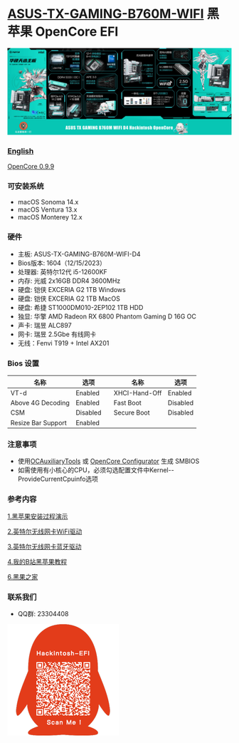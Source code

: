 # [ASUS-TX-GAMING-B760M-WIFI](https://github.com/hackintosh-club/ASUS-TX-GAMING-B760M-WIFI-OpenCore)  黑苹果 OpenCore EFI

![image](ScreenShot/Motherboard.jpg)

### [English](README.EN.md)

[OpenCore 0.9.9](https://github.com/acidanthera/OpenCorePkg)

### 可安装系统

- macOS Sonoma 14.x
- macOS Ventura 13.x
- macOS Monterey 12.x

### 硬件

- 主板: ASUS-TX-GAMING-B760M-WIFI-D4
- Bios版本: 1604（12/15/2023）
- 处理器: 英特尔12代 i5-12600KF
- 内存: 光威 2x16GB DDR4 3600MHz
- 硬盘: 铠侠 EXCERIA G2 1TB Windows
- 硬盘: 铠侠 EXCERIA G2 1TB MacOS
- 硬盘: 希捷 ST1000DM010-2EP102  1TB HDD
- 独显: 华擎 AMD Radeon RX 6800 Phantom Gaming D 16G OC
- 声卡: 瑞昱 ALC897
- 网卡: 瑞昱 2.5Gbe 有线网卡
- 无线：Fenvi T919 + Intel AX201

### Bios 设置

| 名称               | 选项     |      | 名称          | 选项     |
| ------------------ | -------- | ---- | ------------- | -------- |
| VT-d               | Enabled  |      | XHCI-Hand-Off | Enabled  |
| Above 4G Decoding  | Enabled  |      | Fast Boot     | Disabled |
| CSM                | Disabled |      | Secure Boot   | Disabled |
| Resize Bar Support | Enabled  |      |               |          |

### 注意事项

- 使用[OCAuxiliaryTools](https://github.com/ic005k/OCAuxiliaryTools/releases) 或 [OpenCore Configurator](https://mackie100projects.altervista.org/opencore-configurator/) 生成 SMBIOS
- 如需使用有小核心的CPU，必须勾选配置文件中Kernel--ProvideCurrentCpuinfo选项

### 参考内容

[1.黑苹果安装过程演示](https://hackintosh.club/d/10000060)

[2.英特尔无线网卡WiFi驱动](https://hackintosh.club/d/10000015)

[3.英特尔无线网卡蓝牙驱动](https://hackintosh.club/d/10000017)

[4.我的B站黑苹果教程](https://space.bilibili.com/244390800/video)

[6.黑果之家](https://hackintosh.club)

### 联系我们

- QQ群: 23304408

![image](ScreenShot/QRCode.png)